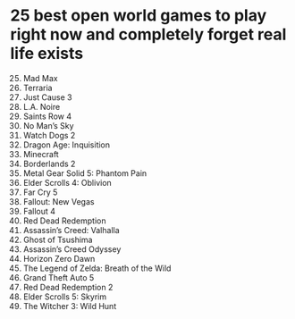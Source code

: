 # 25 best open world games to play right now and completely forget real life exists

25. Mad Max
24. Terraria
23. Just Cause 3
22. L.A. Noire
21. Saints Row 4
20. No Man’s Sky
19. Watch Dogs 2
18. Dragon Age: Inquisition
17. Minecraft
16. Borderlands 2
15. Metal Gear Solid 5: Phantom Pain
14. Elder Scrolls 4: Oblivion
13. Far Cry 5
12. Fallout: New Vegas
11. Fallout 4
10. Red Dead Redemption
9. Assassin’s Creed: Valhalla
8. Ghost of Tsushima
7. Assassin’s Creed Odyssey
6. Horizon Zero Dawn
5. The Legend of Zelda: Breath of the Wild
4. Grand Theft Auto 5
3. Red Dead Redemption 2
2. Elder Scrolls 5: Skyrim
1. The Witcher 3: Wild Hunt
